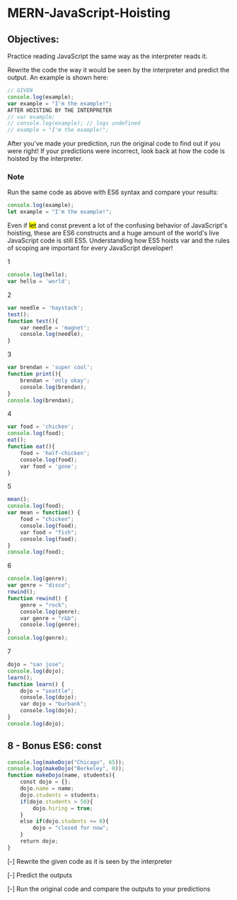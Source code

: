 # MERN-JavaScript-Hoisting

## Objectives:

Practice reading JavaScript the same way as the interpreter reads it.

Rewrite the code the way it would be seen by the interpreter and predict the output. An example is shown here:

```js
// GIVEN
console.log(example);
var example = "I'm the example!";
AFTER HOISTING BY THE INTERPRETER
// var example;
// console.log(example); // logs undefined
// example = "I'm the example!";
```

After you've made your prediction, run the original code to find out if you were right! If your predictions were incorrect, look back at how the code is hoisted by the interpreter.

### Note

Run the same code as above with ES6 syntax and compare your results:

```js
console.log(example);
let example = "I'm the example!";    
```

Even if <mark style="background-color: #FFFF00">let</mark> and const prevent a lot of the confusing behavior of JavaScript's hoisting, these are ES6 constructs and a huge amount of the world's live JavaScript code is still ES5. Understanding how ES5 hoists var and the rules of scoping are important for every JavaScript developer!

1

```js
console.log(hello);                                   
var hello = 'world';                                 
```

2

```js
var needle = 'haystack';
test();
function test(){
    var needle = 'magnet';
    console.log(needle);
}
```

3

```js
var brendan = 'super cool';
function print(){
    brendan = 'only okay';
    console.log(brendan);
}
console.log(brendan);
```

4

```js
var food = 'chicken';
console.log(food);
eat();
function eat(){
    food = 'half-chicken';
    console.log(food);
    var food = 'gone';
}
```

5

```js
mean();
console.log(food);
var mean = function() {
    food = "chicken";
    console.log(food);
    var food = "fish";
    console.log(food);
}
console.log(food);
```

6

```js
console.log(genre);
var genre = "disco";
rewind();
function rewind() {
    genre = "rock";
    console.log(genre);
    var genre = "r&b";
    console.log(genre);
}
console.log(genre);
```

7

```js
dojo = "san jose";
console.log(dojo);
learn();
function learn() {
    dojo = "seattle";
    console.log(dojo);
    var dojo = "burbank";
    console.log(dojo);
}
console.log(dojo);
```

## 8 - Bonus ES6: const

```js
console.log(makeDojo("Chicago", 65));
console.log(makeDojo("Berkeley", 0));
function makeDojo(name, students){
    const dojo = {};
    dojo.name = name;
    dojo.students = students;
    if(dojo.students > 50){
        dojo.hiring = true;
    }
    else if(dojo.students <= 0){
        dojo = "closed for now";
    }
    return dojo;
}
```

[-] Rewrite the given code as it is seen by the interpreter

[-] Predict the outputs

[-] Run the original code and compare the outputs to your predictions


